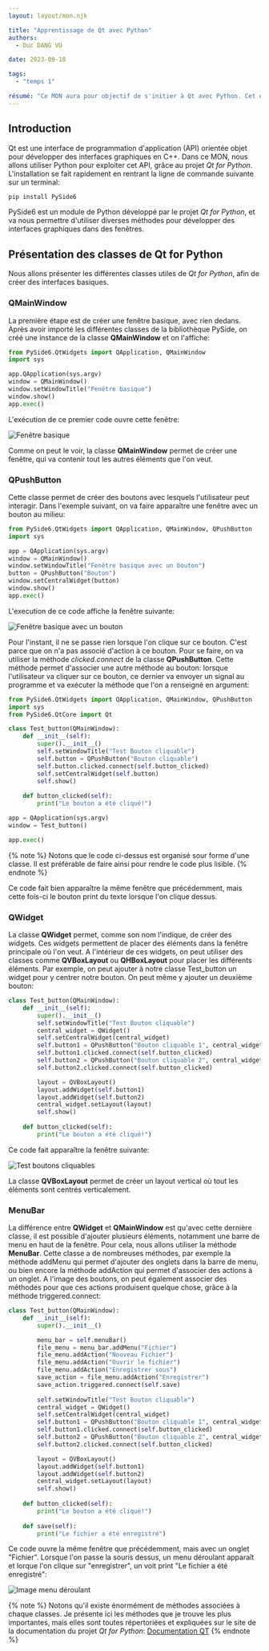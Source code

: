 ```yaml
---
layout: layout/mon.njk

title: "Apprentissage de Qt avec Python"
authors:
  - Duc DANG VU

date: 2023-09-18

tags: 
  - "temps 1"

résumé: "Ce MON aura pour objectif de s'initier à Qt avec Python. Cet outil permet de créer des interfaces graphiques avec Python, et sera utile pour le POK du temps 1."
---
```


## Introduction

Qt est une interface de programmation d'application (API) orientée objet pour développer des interfaces graphiques en C++. Dans ce MON, nous allons utiliser Python pour exploiter cet API, grâce au projet *Qt for Python*. L'installation se fait rapidement en rentrant la ligne de commande suivante sur un terminal:

```python
pip install PySide6
```

PySide6 est un module de Python développé par le projet *Qt for Python*, et va nous permettre d'utiliser diverses méthodes pour développer des interfaces graphiques dans des fenêtres.

## Présentation des classes de Qt for Python

Nous allons présenter les différentes classes utiles de *Qt for Python*, afin de créer des interfaces basiques.

### QMainWindow

La première étape est de créer une fenêtre basique, avec rien dedans. Après avoir importé les différentes classes de la bibliothèque PySide, on créé une instance de la classe **QMainWindow** et on l'affiche:

```python
from PySide6.QtWidgets import QApplication, QMainWindow
import sys

app.QApplication(sys.argv)
window = QMainWindow()
window.setWindowTitle("Fenêtre basique")
window.show()
app.exec()

```

L'exécution de ce premier code ouvre cette fenêtre:

![Fenêtre basique](Image1.png)

Comme on peut le voir, la classe **QMainWindow** permet de créer une fenêtre, qui va contenir tout les autres éléments que l'on veut.

### QPushButton

Cette classe permet de créer des boutons avec lesquels l'utilisateur peut interagir. Dans l'exemple suivant, on va faire apparaître une fenêtre avec un bouton au milieu:

```python
from PySide6.QtWidgets import QApplication, QMainWindow, QPushButton
import sys

app = QApplication(sys.argv)
window = QMainWindow()
window.setWindowTitle("Fenêtre basique avec un bouton")
button = QPushButton("Bouton")
window.setCentralWidget(button)
window.show()
app.exec()
```

L'execution de ce code affiche la fenêtre suivante:

![Fenêtre basique avec un bouton](Image2.png)

Pour l'instant, il ne se passe rien lorsque l'on clique sur ce bouton. C'est parce que on n'a pas associé d'action à ce bouton. Pour se faire, on va utiliser la méthode *clicked.connect* de la classe **QPushButton**. Cette méthode permet d'associer une autre méthode au bouton: lorsque l'utilisateur va cliquer sur ce bouton, ce dernier va envoyer un signal au programme et va exécuter la méthode que l'on a renseigné en argument:

```python
from PySide6.QtWidgets import QApplication, QMainWindow, QPushButton
import sys
from PySide6.QtCore import Qt

class Test_button(QMainWindow):
    def __init__(self):
        super().__init__()
        self.setWindowTitle("Test Bouton cliquable")
        self.button = QPushButton("Bouton cliquable")
        self.button.clicked.connect(self.button_clicked)
        self.setCentralWidget(self.button)
        self.show()
    
    def button_clicked(self):
        print("Le bouton a été cliqué!")

app = QApplication(sys.argv)
window = Test_button()

app.exec()
```

{% note %}
Notons que le code ci-dessus est organisé sour forme d'une classe. Il est préférable de faire ainsi pour rendre le code plus lisible.
{% endnote %}

Ce code fait bien apparaître la même fenêtre que précédemment, mais cette fois-ci le bouton print du texte lorsque l'on clique dessus.

### QWidget

La classe **QWidget** permet, comme son nom l'indique, de créer des widgets. Ces widgets permettent de placer des éléments dans la fenêtre principale où l'on veut. A l'intérieur de ces widgets, on peut utiliser des classes comme **QVBoxLayout** ou **QHBoxLayout** pour placer les différents éléments. Par exemple, on peut ajouter à notre classe Test_button un widget pour y centrer notre bouton. On peut même y ajouter un deuxième bouton:

```python
class Test_button(QMainWindow):
    def __init__(self):
        super().__init__()
        self.setWindowTitle("Test Bouton cliquable")
        central_widget = QWidget()
        self.setCentralWidget(central_widget)
        self.button1 = QPushButton("Bouton cliquable 1", central_widget)
        self.button1.clicked.connect(self.button_clicked)
        self.button2 = QPushButton("Bouton cliquable 2", central_widget)
        self.button2.clicked.connect(self.button_clicked)

        layout = QVBoxLayout()
        layout.addWidget(self.button1)
        layout.addWidget(self.button2)
        central_widget.setLayout(layout)
        self.show()
    
    def button_clicked(self):
        print("Le bouton a été cliqué!")
```

Ce code fait apparaître la fenêtre suivante:

![Test boutons cliquables](Image3.png)

La classe **QVBoxLayout** permet de créer un layout vertical où tout les éléments sont centrés verticalement.

### MenuBar

La différence entre **QWidget** et **QMainWindow** est qu'avec cette dernière classe, il est possible d'ajouter plusieurs éléments, notamment une barre de menu en haut de la fenêtre. Pour cela, nous allons utiliser la méthode **MenuBar**. Cette classe a de nombreuses méthodes, par exemple la méthode addMenu qui permet d'ajouter des onglets dans la barre de menu, ou bien encore la méthode addAction qui permet d'associer des actions à un onglet. A l'image des boutons, on peut également associer des méthodes pour que ces actions produisent quelque chose, grâce à la méthode triggered.connect:

```python
class Test_button(QMainWindow):
    def __init__(self):
        super().__init__()

        menu_bar = self.menuBar()
        file_menu = menu_bar.addMenu("Fichier")
        file_menu.addAction("Nouveau Fichier")
        file_menu.addAction("Ouvrir le fichier")
        file_menu.addAction("Enregistrer sous")
        save_action = file_menu.addAction("Enregistrer")
        save_action.triggered.connect(self.save)
        
        self.setWindowTitle("Test Bouton cliquable")
        central_widget = QWidget()
        self.setCentralWidget(central_widget)
        self.button1 = QPushButton("Bouton cliquable 1", central_widget)
        self.button1.clicked.connect(self.button_clicked)
        self.button2 = QPushButton("Bouton cliquable 2", central_widget)
        self.button2.clicked.connect(self.button_clicked)

        layout = QVBoxLayout()
        layout.addWidget(self.button1)
        layout.addWidget(self.button2)
        central_widget.setLayout(layout)
        self.show()
    
    def button_clicked(self):
        print("Le bouton a été cliqué!")
    
    def save(self):
        print("Le fichier a été enregistré")

```

Ce code ouvre la même fenêtre que précédemment, mais avec un onglet "Fichier". Lorsque l'on passe la souris dessus, un menu déroulant apparaît et lorque l'on clique sur "enregistrer", un voit print "Le fichier a été enregistré":

![Image menu déroulant](Image4.png)

{% note %}
Notons qu'il existe énormément de méthodes associées à chaque classes. Je présente ici les méthodes que je trouve les plus importantes, mais elles sont toutes répertoriées et expliquées sur le site de la documentation du projet *Qt for Python*: [Documentation QT](https://doc.qt.io/)
{% endnote %}
